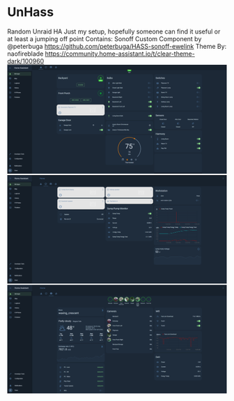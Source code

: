 # UnHass
Random Unraid HA 
Just my setup, hopefully someone can find it useful or at least a jumping off point
Contains: 
Sonoff Custom Component by @peterbuga
https://github.com/peterbuga/HASS-sonoff-ewelink
Theme By: naofireblade
https://community.home-assistant.io/t/clear-theme-dark/100960
![](https://github.com/fiservedpi/UnHass/blob/master/Images/NB1.PNG)
![](https://github.com/fiservedpi/UnHass/blob/master/Images/NB2.PNG)
![](https://github.com/fiservedpi/UnHass/blob/master/Images/NB3.PNG)
